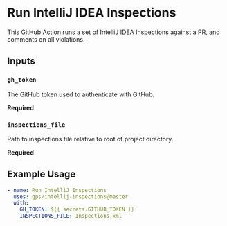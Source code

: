# Run IntelliJ IDEA Inspections

This GitHub Action runs a set of IntelliJ IDEA Inspections against a PR, and comments on all violations.

## Inputs

### `gh_token`

The GitHub token used to authenticate with GitHub.

**Required**

### `inspections_file`

Path to inspections file relative to root of project directory.

**Required**

## Example Usage

```yml
- name: Run IntelliJ Inspections
  uses: gps/intellij-inspections@master
  with:
    GH_TOKEN: ${{ secrets.GITHUB_TOKEN }}
    INSPECTIONS_FILE: Inspections.xml

```
